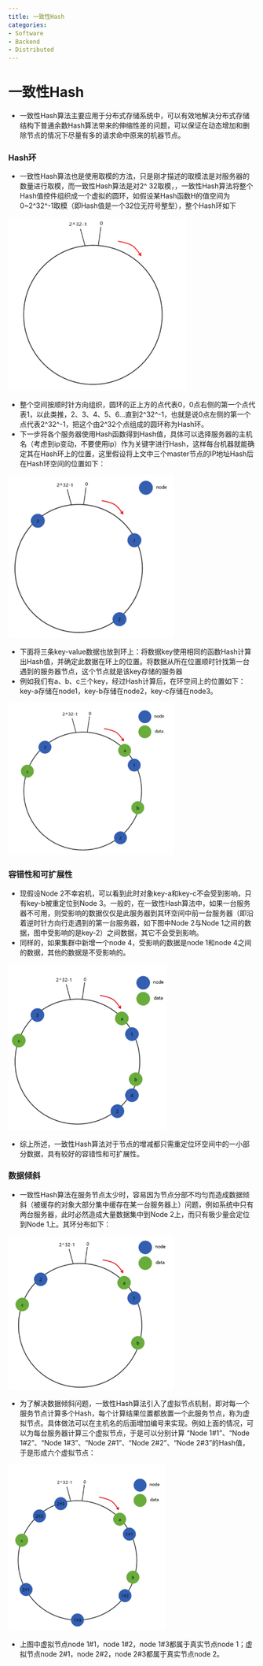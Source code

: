 ```yaml
---
title: 一致性Hash
categories:
- Software
- Backend
- Distributed
---
```

# 一致性Hash

- 一致性Hash算法主要应用于分布式存储系统中，可以有效地解决分布式存储结构下普通余数Hash算法带来的伸缩性差的问题，可以保证在动态增加和删除节点的情况下尽量有多的请求命中原来的机器节点。

### Hash环

- 一致性Hash算法也是使用取模的方法，只是刚才描述的取模法是对服务器的数量进行取模，而一致性Hash算法是对2^ 32取模，，一致性Hash算法将整个Hash值控件组织成一个虚拟的圆环，如假设某Hash函数H的值空间为0~2^32^-1取模（即Hash值是一个32位无符号整型），整个Hash环如下

<img src="https://raw.githubusercontent.com/LuShan123888/Files/main/Pictures/image-20210727105027679.png" alt="image-20210727105027679" style="zoom:67%;" />

- 整个空间按顺时针方向组织，圆环的正上方的点代表0，0点右侧的第一个点代表1，以此类推，2、3、4、5、6...直到2^32^-1，也就是说0点左侧的第一个点代表2^32^-1，把这个由2^32个点组成的圆环称为Hash环。
- 下一步将各个服务器使用Hash函数得到Hash值，具体可以选择服务器的主机名（考虑到ip变动，不要使用ip）作为关键字进行Hash，这样每台机器就能确定其在Hash环上的位置，这里假设将上文中三个master节点的IP地址Hash后在Hash环空间的位置如下：

<img src="https://raw.githubusercontent.com/LuShan123888/Files/main/Pictures/2021-07-26-image-20210726230600054.png" alt="image-20210726230600054" style="zoom:33%;" />

- 下面将三条key-value数据也放到环上：将数据key使用相同的函数Hash计算出Hash值，并确定此数据在环上的位置。将数据从所在位置顺时针找第一台遇到的服务器节点，这个节点就是该key存储的服务器
- 例如我们有a、b、c三个key，经过Hash计算后，在环空间上的位置如下：key-a存储在node1，key-b存储在node2，key-c存储在node3。

<img src="https://raw.githubusercontent.com/LuShan123888/Files/main/Pictures/2021-07-26-image-20210726230623831.png" alt="image-20210726230623831" style="zoom:33%;" />

### 容错性和可扩展性

- 现假设Node 2不幸宕机，可以看到此时对象key-a和key-c不会受到影响，只有key-b被重定位到Node 3。一般的，在一致性Hash算法中，如果一台服务器不可用，则受影响的数据仅仅是此服务器到其环空间中前一台服务器（即沿着逆时针方向行走遇到的第一台服务器，如下图中Node 2与Node 1之间的数据，图中受影响的是key-2）之间数据，其它不会受到影响。
- 同样的，如果集群中新增一个node 4，受影响的数据是node 1和node 4之间的数据，其他的数据是不受影响的。

<img src="https://raw.githubusercontent.com/LuShan123888/Files/main/Pictures/2021-07-26-image-20210726230713949.png" alt="image-20210726230713949" style="zoom:33%;" />

- 综上所述，一致性Hash算法对于节点的增减都只需重定位环空间中的一小部分数据，具有较好的容错性和可扩展性。

### 数据倾斜

- 一致性Hash算法在服务节点太少时，容易因为节点分部不均匀而造成数据倾斜（被缓存的对象大部分集中缓存在某一台服务器上）问题，例如系统中只有两台服务器，此时必然造成大量数据集中到Node 2上，而只有极少量会定位到Node 1上。其环分布如下：

<img src="https://raw.githubusercontent.com/LuShan123888/Files/main/Pictures/2021-07-26-image-20210726231612362.png" alt="image-20210726231612362" style="zoom:33%;" />

- 为了解决数据倾斜问题，一致性Hash算法引入了虚拟节点机制，即对每一个服务节点计算多个Hash，每个计算结果位置都放置一个此服务节点，称为虚拟节点。具体做法可以在主机名的后面增加编号来实现。例如上面的情况，可以为每台服务器计算三个虚拟节点，于是可以分别计算 “Node 1#1”、“Node 1#2”、“Node 1#3”、“Node 2#1”、“Node 2#2”、“Node 2#3”的Hash值，于是形成六个虚拟节点：

<img src="https://raw.githubusercontent.com/LuShan123888/Files/main/Pictures/2021-07-26-image-20210726231446887.png" alt="image-20210726231446887" style="zoom:33%;" />

- 上图中虚拟节点node 1#1，node 1#2，node 1#3都属于真实节点node 1；虚拟节点node 2#1，node 2#2，node 2#3都属于真实节点node 2。